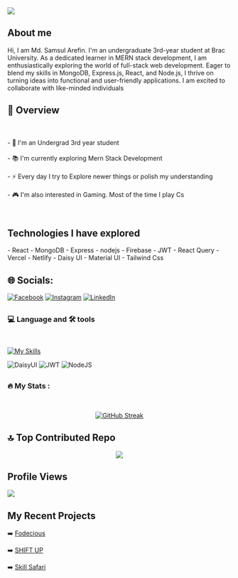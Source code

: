 <a href='https://www.facebook.com/zidan.tanzim'>
  <img src ='https://i.ibb.co/gFZjScD/Add-a-subheading-1.png'/>
</a>


## About me
<p>
   Hi, I am Md. Samsul Arefin. I'm an undergraduate 3rd-year student at Brac University. As a dedicated learner in MERN stack development, I am enthusiastically exploring the world of full-stack web development. Eager to blend my skills in MongoDB, Express.js, React, and Node.js, I thrive on turning ideas into functional and user-friendly applications. I am excited to collaborate with like-minded individuals
</p>

## 👀 Overview

<p align="left"><br><br>- 📖 I'm an Undergrad 3rd year student<br><br>- 📚 I'm currently exploring Mern Stack Development<br><br>- ⚡ Every day I try to Explore newer things or polish my understanding<br><br>- 🎮 I'm also interested in Gaming. Most of the time I play Cs</p>
</br>

## Technologies I have explored

<p align=" left">
  - React
  - MongoDB
  - Express
  - nodejs
  - Firebase
  - JWT
  - React Query
  - Vercel
  - Netlify 
  - Daisy UI
  - Material UI
  - Tailwind Css
  
  
</p>

## 🌐 Socials:

[![Facebook](https://img.shields.io/badge/Facebook-%231877F2.svg?logo=Facebook&logoColor=white)](https://facebook.com/https://www.facebook.com/zidan.tanzim/) [![Instagram](https://img.shields.io/badge/Instagram-%23E4405F.svg?logo=Instagram&logoColor=white)](https://instagram.com/https://www.instagram.com/crosshairs_532/) [![LinkedIn](https://img.shields.io/badge/LinkedIn-%230077B5.svg?logo=linkedin&logoColor=white)](https://linkedin.com/in/https://www.linkedin.com/in/md-samsul-arefin-83195321b/) 

## <h3 align="left"> 💻 Language and 🛠 tools</h3> </br>

[![My Skills](https://skillicons.dev/icons?i=js,html,css,react,css,express,figma,firebase,materialui,mongodb,netlify,ps,py,tailwind,vercel,nodejs)](https://skillicons.dev)

![DaisyUI](https://img.shields.io/badge/daisyui-5A0EF8?style=plastic&logo=daisyui&logoColor=white) ![JWT](https://img.shields.io/badge/JWT-black?style=plastic&logo=JSON%20web%20tokens) ![NodeJS](https://img.shields.io/badge/node.js-6DA55F?style=plastic&logo=node.js&logoColor=white)

## <h3 align="left">🔥  My Stats :</h3> </br>

<p align="center">
  <a href="https://git.io/streak-stats"><img src="https://github-readme-streak-stats.herokuapp.com?user=Crosshairs532&theme=nightowl" alt="GitHub Streak" /></a>
</p>


## 🔝 Top Contributed Repo

<div align="center">
    <img src="https://github-contributor-stats.vercel.app/api?username=Crosshairs532&limit=5&theme=tokyonight&combine_all_yearly_contributions=true" />
</div>




## Profile Views

[![](https://visitcount.itsvg.in/api?id=Crosshairs532&icon=8&color=0)](https://visitcount.itsvg.in)

## My Recent Projects

  ➡️ [Fodecious](https://stellar-tulumba-bfaa8e.netlify.app/)
  
  ➡️ [SHIFT UP](https://aesthetic-tiramisu-fe3e2a.netlify.app/)
  
  ➡️ [Skill Safari](https://dazzling-boba-58eb16.netlify.app/)
<!-- Proudly created with GPRM ( https://gprm.itsvg.in ) -->
